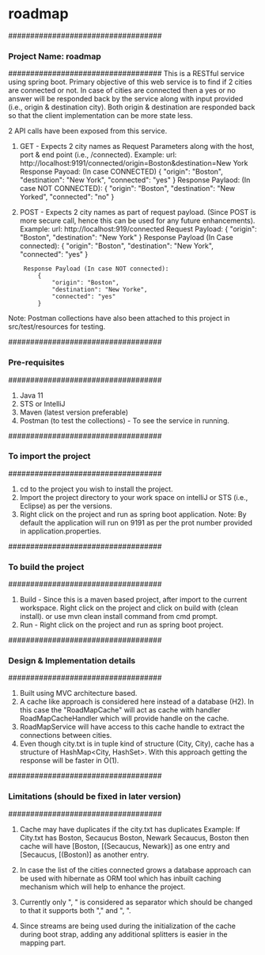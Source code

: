 # roadmap
###################################
### Project Name: roadmap
###################################
This is a RESTful service using spring boot. Primary objective of this web service is to find if 2 cities are connected or not.
In case of cities are connected then a yes or no answer will be responded back by the service along with input provided (i.e., origin & destination city).
Both origin & destination are responded back so that the client implementation can be more state less.

2 API calls have been exposed from this service.

1. GET - Expects 2 city names as Request Parameters along with the host, port & end point (i.e., /connected).
	Example:
		url: http://localhost:9191/connected/origin=Boston&destination=New York
		Response Payoad: (In case CONNECTED)
			{
				"origin": "Boston",
				"destination": "New York",
				"connected": "yes"
			}
		Response Paylaod: (In case NOT CONNECTED):
			{
				"origin": "Boston",
				"destination": "New Yorked",
				"connected": "no"
			}

2. POST - Expects 2 city names as part of request payload.
(Since POST is more secure call, hence this can be used for any future enhancements).
	Example:
		url: http://localhost:919/connected
		Request Payload:
			{
				"origin": "Boston",
				"destination": "New York"
			}
		Response Payload (In Case connected):
			{
				"origin": "Boston",
				"destination": "New York",
				"connected": "yes"
			}

		Response Payload (In case NOT connected):
			{
				"origin": "Boston",
				"destination": "New Yorke",
				"connected": "yes"
			}
Note: Postman collections have also been attached to this project in src/test/resources for testing.

###################################
### Pre-requisites
###################################
1. Java 11
2. STS or IntelliJ
3. Maven (latest version preferable)
4. Postman (to test the collections) - To see the service in running.

###################################
### To import the project
###################################
1. cd to the project you wish to install the project.
2. Import the project directory to your work space on intelliJ or STS (i.e., Eclipse) as per the versions.
3. Right click on the project and run as spring boot application.
Note: By default the application will run on 9191 as per the prot number provided in application.properties.


###################################
### To build the project
###################################
1. Build - Since this is a maven based project, after import to the current workspace. Right click on the project and click on build with (clean install).
	or use mvn clean install command from cmd prompt.
2. Run - Right click on the project and run as spring boot project.


###################################
### Design & Implementation details
###################################
1. Built using MVC architecture based.
2. A cache like approach is considered here instead of a database (H2). In this case the "RoadMapCache" will act as cache with handler RoadMapCacheHandler which will provide handle on the cache.
3. RoadMapService will have access to this cache handle to extract the connections between cities.
4. Even though city.txt is in tuple kind of structure (City, City), cache has a structure of HashMap<City, HashSet<City>>. With this approach getting the response will be faster in O(1).
 
###################################
### Limitations (should be fixed in later version)
###################################
1. Cache may have duplicates if the city.txt has duplicates
Example:
	If City.txt has
		Boston, Secaucus
		Boston, Newark
		Secaucus, Boston
	then cache will have
		[Boston, [(Secaucus, Newark)] as one entry and
		[Secaucus, [(Boston)] as another entry.

2. In case the list of the cities connected grows a database approach can be used with hibernate as ORM tool which has inbuilt caching mechanism which will help to enhance the project.

3. Currently only ", " is considered as separator which should be changed to that it supports both "," and ", ".
4. Since streams are being used during the initialization of the cache during boot strap, adding any additional splitters is easier in the mapping part. 
